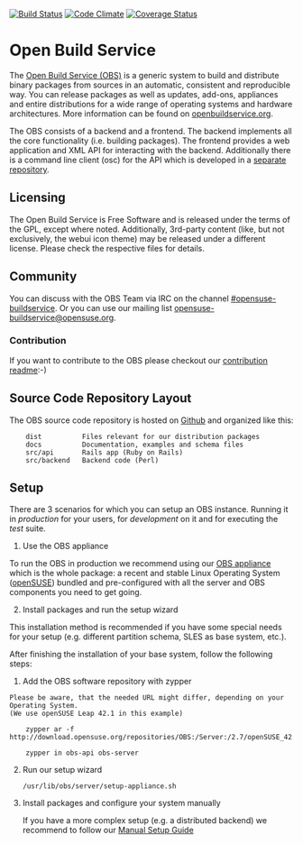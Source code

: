 [![Build Status](https://secure.travis-ci.org/openSUSE/open-build-service.svg?branch=master)](https://travis-ci.org/openSUSE/open-build-service)
[![Code Climate](https://codeclimate.com/github/openSUSE/open-build-service.png)](https://codeclimate.com/github/openSUSE/open-build-service)
[![Coverage Status](https://img.shields.io/coveralls/openSUSE/open-build-service.svg)](https://coveralls.io/r/openSUSE/open-build-service)

# Open Build Service
The [Open Build Service (OBS)](http://www.open-build-service.org) is a generic system to build and distribute binary packages from sources in an automatic, consistent and reproducible way. You can release packages as well as updates, add-ons, appliances and entire distributions for a wide range of operating systems and hardware architectures. More information can be found on [openbuildservice.org](http://www.openbuildservice.org).

The OBS consists of a backend and a frontend. The backend implements all the core functionality (i.e. building packages). The frontend provides a web application and XML API for interacting with the backend. Additionally there is a command line client (osc) for the API which is developed in a [separate repository](https://github.com/openSUSE/osc).

## Licensing
The Open Build Service is Free Software and is released under the terms of the GPL, except where noted. Additionally, 3rd-party content (like, but not exclusively, the webui icon theme) may be released under a different license. Please check the respective files for details.

## Community
You can discuss with the OBS Team via IRC on the channel [#opensuse-buildservice](irc://freenode.net/opensuse-buildservice). Or you can use our mailing list [opensuse-buildservice@opensuse.org](mailto:opensuse-buildservice+subscribe@opensuse.org).

### Contribution
If you want to contribute to the OBS please checkout our [contribution readme](CONTRIBUTING.md):-)

## Source Code Repository Layout
The OBS source code repository is hosted on [Github](http://github.com/opensuse/open-build-service) and organized like this:

        dist          Files relevant for our distribution packages
        docs          Documentation, examples and schema files
        src/api       Rails app (Ruby on Rails)
        src/backend   Backend code (Perl)

## Setup
There are 3 scenarios for which you can setup an OBS instance. Running it in *production* for your users, for *development* on it and for executing the *test* suite.

1. Use the OBS appliance

  To run the OBS in production we recommend using our [OBS appliance](http://openbuildservice.org/download/) which is the whole package:
  a recent and stable Linux Operating System ([openSUSE](http://www.opensuse.org)) bundled and pre-configured with all the server and
  OBS components you need to get going.

2. Install packages and run the setup wizard

  This installation method is recommended if you have some special needs for your setup (e.g. different partition schema, SLES as base system, etc.).

  After finishing the installation of your base system, follow the following steps:

  1. Add the OBS software repository with zypper

    Please be aware, that the needed URL might differ, depending on your Operating System.
    (We use openSUSE Leap 42.1 in this example)

        zypper ar -f http://download.opensuse.org/repositories/OBS:/Server:/2.7/openSUSE_42.1/OBS:Server:2.7.repo

        zypper in obs-api obs-server

  2. Run our setup wizard

        ```
        /usr/lib/obs/server/setup-appliance.sh
        ```


3. Install packages and configure your system manually

    If you have a more complex setup (e.g. a distributed backend) we recommend to follow our [Manual Setup Guide](dist/README.SETUP.md)


